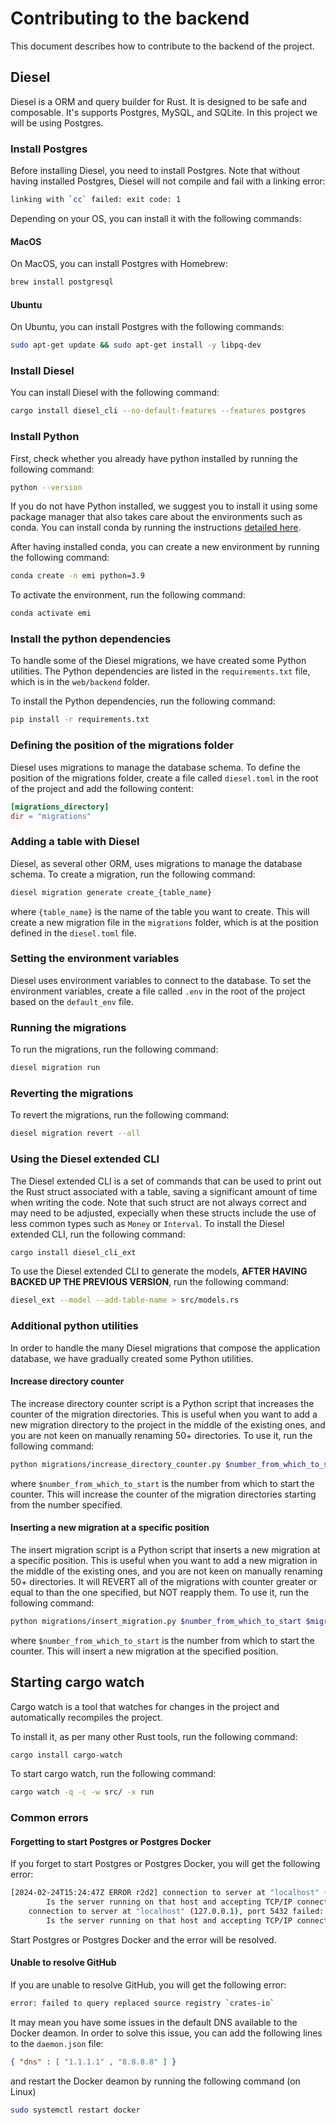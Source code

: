 # Contributing to the backend
This document describes how to contribute to the backend of the project.

## Diesel
Diesel is a ORM and query builder for Rust. It is designed to be safe and composable. It's supports Postgres, MySQL, and SQLite. In this project we will be using Postgres.

### Install Postgres
Before installing Diesel, you need to install Postgres. Note that without having installed Postgres, Diesel will not compile and fail
with a linking error:

```bash
linking with `cc` failed: exit code: 1
```

Depending on your OS, you can install it with the following commands:

#### MacOS
On MacOS, you can install Postgres with Homebrew:

```bash
brew install postgresql
```

#### Ubuntu
On Ubuntu, you can install Postgres with the following commands:

```bash
sudo apt-get update && sudo apt-get install -y libpq-dev
```

### Install Diesel
You can install Diesel with the following command:

```bash
cargo install diesel_cli --no-default-features --features postgres
```

### Install Python
First, check whether you already have python installed by running the following command:

```bash
python --version
```

If you do not have Python installed, we suggest you to install it using some package manager
that also takes care about the environments such as conda. You can install conda by running
the instructions [detailed here](https://docs.anaconda.com/free/miniconda/).

After having installed conda, you can create a new environment by running the following command:

```bash
conda create -n emi python=3.9
```

To activate the environment, run the following command:

```bash
conda activate emi
```

### Install the python dependencies
To handle some of the Diesel migrations, we have created some Python utilities.
The Python dependencies are listed in the `requirements.txt` file, which is in the `web/backend` folder.

To install the Python dependencies, run the following command:

```bash
pip install -r requirements.txt
```

### Defining the position of the migrations folder
Diesel uses migrations to manage the database schema. To define the position of the migrations folder, create a file called `diesel.toml` in the root of the project and add the following content:

```toml
[migrations_directory]
dir = "migrations"
```

### Adding a table with Diesel
Diesel, as several other ORM, uses migrations to manage the database schema. To create a migration, run the following command:

```bash
diesel migration generate create_{table_name}
```

where `{table_name}` is the name of the table you want to create. This will create a new migration file in the `migrations` folder, which is at the position defined in the `diesel.toml` file.

### Setting the environment variables
Diesel uses environment variables to connect to the database. To set the environment variables, create a file called `.env` in the root of the project based on the `default_env` file.

### Running the migrations
To run the migrations, run the following command:

```bash
diesel migration run
```

### Reverting the migrations
To revert the migrations, run the following command:

```bash
diesel migration revert --all
```

### Using the Diesel extended CLI
The Diesel extended CLI is a set of commands that can be used to print out the Rust struct associated with a table, saving a significant amount of time when writing the code. Note that such struct are not always correct and may need to be adjusted,
expecially when these structs include the use of less common types such as `Money` or `Interval`. To install the Diesel extended CLI, run the following command:

```bash
cargo install diesel_cli_ext
```

To use the Diesel extended CLI to generate the models, **AFTER HAVING BACKED UP THE PREVIOUS VERSION**, run the following command:

```bash
diesel_ext --model --add-table-name > src/models.rs
```

### Additional python utilities
In order to handle the many Diesel migrations that compose the application database, we have gradually created some Python utilities.

#### Increase directory counter
The increase directory counter script is a Python script that increases the counter of the migration directories. This is useful when you want to add a new migration directory to the project in the middle of the existing ones, and you are not keen on manually renaming 50+ directories. To use it, run the following command:

```bash
python migrations/increase_directory_counter.py $number_from_which_to_start
```

where `$number_from_which_to_start` is the number from which to start the counter. This will increase the counter of the migration directories starting from the number specified.

#### Inserting a new migration at a specific position
The insert migration script is a Python script that inserts a new migration at a specific position. This is useful when you want to add a new migration in the middle of the existing ones, and you are not keen on manually renaming 50+ directories. It will REVERT all of the migrations with counter greater or equal to than the one specified, but NOT reapply them. To use it, run the following command:

```bash
python migrations/insert_migration.py $number_from_which_to_start $migration_name
```

where `$number_from_which_to_start` is the number from which to start the counter. This will insert a new migration at the specified position.

## Starting cargo watch
Cargo watch is a tool that watches for changes in the project and automatically recompiles the project.

To install it, as per many other Rust tools, run the following command:

```bash
cargo install cargo-watch
```

To start cargo watch, run the following command:

```bash
cargo watch -q -c -w src/ -x run
```

### Common errors

#### Forgetting to start Postgres or Postgres Docker
If you forget to start Postgres or Postgres Docker, you will get the following error:

```bash
[2024-02-24T15:24:47Z ERROR r2d2] connection to server at "localhost" (::1), port 5432 failed: Connection refused
        Is the server running on that host and accepting TCP/IP connections?
    connection to server at "localhost" (127.0.0.1), port 5432 failed: Connection refused
        Is the server running on that host and accepting TCP/IP connections?
```

Start Postgres or Postgres Docker and the error will be resolved.

#### Unable to resolve GitHub
If you are unable to resolve GitHub, you will get the following error:

```bash
error: failed to query replaced source registry `crates-io`
```

It may mean you have some issues in the default DNS available to the Docker deamon.
In order to solve this issue, you can add the following lines to the `daemon.json` file:

```json
{ "dns" : [ "1.1.1.1" , "8.8.8.8" ] }
```

and restart the Docker deamon by running the following command (on Linux)

```bash
sudo systemctl restart docker
```
